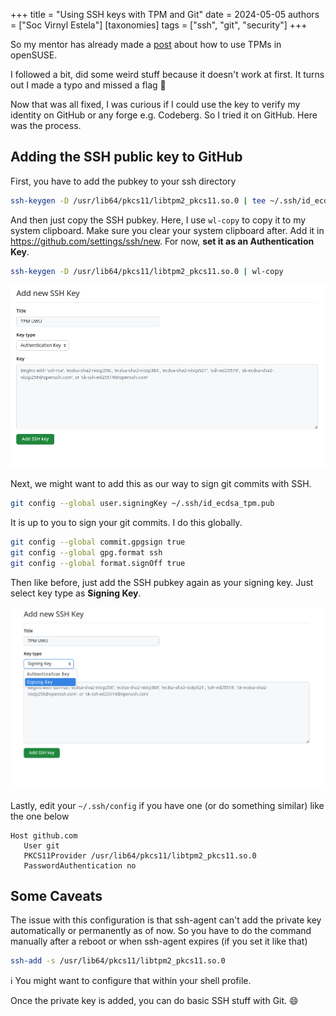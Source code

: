 +++
title = "Using SSH keys with TPM and Git"
date = 2024-05-05
authors = ["Soc Virnyl Estela"]
[taxonomies]
tags = ["ssh", "git", "security"]
+++

So my mentor has already made a
[post](https://fy.blackhats.net.au/blog/2023-04-20-using-a-tpm-for-ssh-keys-on-opensuse-tumbleweed/)
about how to use TPMs in openSUSE.

I followed a bit, did some weird stuff because it doesn't work at first. It turns out I made a typo and missed a flag
🥴
<!-- more -->

Now that was all fixed, I was curious if I could use the key to verify my identity on GitHub or any forge e.g. Codeberg.
So I tried it on GitHub. Here was the process.

## Adding the SSH public key to GitHub

First, you have to add the pubkey to your ssh directory

```bash
ssh-keygen -D /usr/lib64/pkcs11/libtpm2_pkcs11.so.0 | tee ~/.ssh/id_ecdsa_tpm.pub
```

And then just copy the SSH pubkey. Here, I use `wl-copy` to copy it to my system clipboard. Make sure you clear your
system clipboard after. Add it in <https://github.com/settings/ssh/new>. For now, **set it as an Authentication Key**.

```bash
ssh-keygen -D /usr/lib64/pkcs11/libtpm2_pkcs11.so.0 | wl-copy
```

![GitHub SSH AuthKey Section](./adding-ssh-as-auth-key.png)

Next, we might want to add this as our way to sign git commits with SSH.

```bash
git config --global user.signingKey ~/.ssh/id_ecdsa_tpm.pub
```

It is up to you to sign your git commits. I do this globally.

```bash
git config --global commit.gpgsign true
git config --global gpg.format ssh
git config --global format.signOff true
```

Then like before, just add the SSH pubkey again as your signing key. Just select key type as **Signing Key**.

![GitHub SSH Signing Key Section](./adding-ssh-key-as-signing-key.png)

Lastly, edit your `~/.ssh/config` if you have one (or do something similar) like the one below

```
Host github.com
   User git
   PKCS11Provider /usr/lib64/pkcs11/libtpm2_pkcs11.so.0
   PasswordAuthentication no
```

## Some Caveats

The issue with this configuration is that ssh-agent can't add the private key automatically or permanently as of now. So you
have to do the command manually after a reboot or when ssh-agent expires (if you set it like that)

```bash
ssh-add -s /usr/lib64/pkcs11/libtpm2_pkcs11.so.0
```

ℹ️ You might want to configure that within your shell profile.

Once the private key is added, you can do basic SSH stuff with Git. 😄
